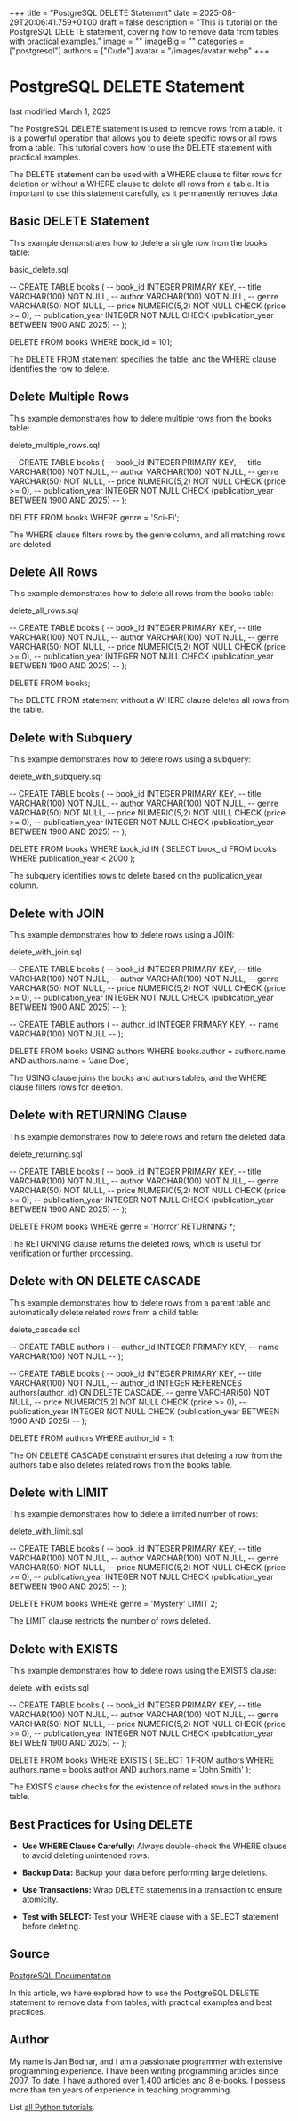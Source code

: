 +++
title = "PostgreSQL DELETE Statement"
date = 2025-08-29T20:06:41.759+01:00
draft = false
description = "This is tutorial on the PostgreSQL DELETE statement, covering how to remove data from tables with practical examples."
image = ""
imageBig = ""
categories = ["postgresql"]
authors = ["Cude"]
avatar = "/images/avatar.webp"
+++

# PostgreSQL DELETE Statement

last modified March 1, 2025

The PostgreSQL DELETE statement is used to remove rows from a
table. It is a powerful operation that allows you to delete specific rows or all
rows from a table. This tutorial covers how to use the DELETE
statement with practical examples.

The DELETE statement can be used with a WHERE clause
to filter rows for deletion or without a WHERE clause to delete all
rows from a table. It is important to use this statement carefully, as it
permanently removes data.

## Basic DELETE Statement

This example demonstrates how to delete a single row from the books
table:

basic_delete.sql
  

-- CREATE TABLE books (
--     book_id INTEGER PRIMARY KEY,
--     title VARCHAR(100) NOT NULL,
--     author VARCHAR(100) NOT NULL,
--     genre VARCHAR(50) NOT NULL,
--     price NUMERIC(5,2) NOT NULL CHECK (price &gt;= 0),
--     publication_year INTEGER NOT NULL CHECK (publication_year BETWEEN 1900 AND 2025)
-- );

DELETE FROM books
WHERE book_id = 101;

The DELETE FROM statement specifies the table, and the
WHERE clause identifies the row to delete.

## Delete Multiple Rows

This example demonstrates how to delete multiple rows from the books
table:

delete_multiple_rows.sql
  

-- CREATE TABLE books (
--     book_id INTEGER PRIMARY KEY,
--     title VARCHAR(100) NOT NULL,
--     author VARCHAR(100) NOT NULL,
--     genre VARCHAR(50) NOT NULL,
--     price NUMERIC(5,2) NOT NULL CHECK (price &gt;= 0),
--     publication_year INTEGER NOT NULL CHECK (publication_year BETWEEN 1900 AND 2025)
-- );

DELETE FROM books
WHERE genre = 'Sci-Fi';

The WHERE clause filters rows by the genre column, and
all matching rows are deleted.

## Delete All Rows

This example demonstrates how to delete all rows from the books
table:

delete_all_rows.sql
  

-- CREATE TABLE books (
--     book_id INTEGER PRIMARY KEY,
--     title VARCHAR(100) NOT NULL,
--     author VARCHAR(100) NOT NULL,
--     genre VARCHAR(50) NOT NULL,
--     price NUMERIC(5,2) NOT NULL CHECK (price &gt;= 0),
--     publication_year INTEGER NOT NULL CHECK (publication_year BETWEEN 1900 AND 2025)
-- );

DELETE FROM books;

The DELETE FROM statement without a WHERE clause
deletes all rows from the table.

## Delete with Subquery

This example demonstrates how to delete rows using a subquery:

delete_with_subquery.sql
  

-- CREATE TABLE books (
--     book_id INTEGER PRIMARY KEY,
--     title VARCHAR(100) NOT NULL,
--     author VARCHAR(100) NOT NULL,
--     genre VARCHAR(50) NOT NULL,
--     price NUMERIC(5,2) NOT NULL CHECK (price &gt;= 0),
--     publication_year INTEGER NOT NULL CHECK (publication_year BETWEEN 1900 AND 2025)
-- );

DELETE FROM books
WHERE book_id IN (
    SELECT book_id FROM books
    WHERE publication_year &lt; 2000
);

The subquery identifies rows to delete based on the publication_year
column.

## Delete with JOIN

This example demonstrates how to delete rows using a JOIN:

delete_with_join.sql
  

-- CREATE TABLE books (
--     book_id INTEGER PRIMARY KEY,
--     title VARCHAR(100) NOT NULL,
--     author VARCHAR(100) NOT NULL,
--     genre VARCHAR(50) NOT NULL,
--     price NUMERIC(5,2) NOT NULL CHECK (price &gt;= 0),
--     publication_year INTEGER NOT NULL CHECK (publication_year BETWEEN 1900 AND 2025)
-- );

-- CREATE TABLE authors (
--     author_id INTEGER PRIMARY KEY,
--     name VARCHAR(100) NOT NULL
-- );

DELETE FROM books
USING authors
WHERE books.author = authors.name
AND authors.name = 'Jane Doe';

The USING clause joins the books and authors
tables, and the WHERE clause filters rows for deletion.

## Delete with RETURNING Clause

This example demonstrates how to delete rows and return the deleted data:

delete_returning.sql
  

-- CREATE TABLE books (
--     book_id INTEGER PRIMARY KEY,
--     title VARCHAR(100) NOT NULL,
--     author VARCHAR(100) NOT NULL,
--     genre VARCHAR(50) NOT NULL,
--     price NUMERIC(5,2) NOT NULL CHECK (price &gt;= 0),
--     publication_year INTEGER NOT NULL CHECK (publication_year BETWEEN 1900 AND 2025)
-- );

DELETE FROM books
WHERE genre = 'Horror'
RETURNING *;

The RETURNING clause returns the deleted rows, which is useful for
verification or further processing.

## Delete with ON DELETE CASCADE

This example demonstrates how to delete rows from a parent table and automatically
delete related rows from a child table:

delete_cascade.sql
  

-- CREATE TABLE authors (
--     author_id INTEGER PRIMARY KEY,
--     name VARCHAR(100) NOT NULL
-- );

-- CREATE TABLE books (
--     book_id INTEGER PRIMARY KEY,
--     title VARCHAR(100) NOT NULL,
--     author_id INTEGER REFERENCES authors(author_id) ON DELETE CASCADE,
--     genre VARCHAR(50) NOT NULL,
--     price NUMERIC(5,2) NOT NULL CHECK (price &gt;= 0),
--     publication_year INTEGER NOT NULL CHECK (publication_year BETWEEN 1900 AND 2025)
-- );

DELETE FROM authors
WHERE author_id = 1;

The ON DELETE CASCADE constraint ensures that deleting a row from
the authors table also deletes related rows from the
books table.

## Delete with LIMIT

This example demonstrates how to delete a limited number of rows:

delete_with_limit.sql
  

-- CREATE TABLE books (
--     book_id INTEGER PRIMARY KEY,
--     title VARCHAR(100) NOT NULL,
--     author VARCHAR(100) NOT NULL,
--     genre VARCHAR(50) NOT NULL,
--     price NUMERIC(5,2) NOT NULL CHECK (price &gt;= 0),
--     publication_year INTEGER NOT NULL CHECK (publication_year BETWEEN 1900 AND 2025)
-- );

DELETE FROM books
WHERE genre = 'Mystery'
LIMIT 2;

The LIMIT clause restricts the number of rows deleted.

## Delete with EXISTS

This example demonstrates how to delete rows using the EXISTS
clause:

delete_with_exists.sql
  

-- CREATE TABLE books (
--     book_id INTEGER PRIMARY KEY,
--     title VARCHAR(100) NOT NULL,
--     author VARCHAR(100) NOT NULL,
--     genre VARCHAR(50) NOT NULL,
--     price NUMERIC(5,2) NOT NULL CHECK (price &gt;= 0),
--     publication_year INTEGER NOT NULL CHECK (publication_year BETWEEN 1900 AND 2025)
-- );

DELETE FROM books
WHERE EXISTS (
    SELECT 1 FROM authors
    WHERE authors.name = books.author
    AND authors.name = 'John Smith'
);

The EXISTS clause checks for the existence of related rows in the
authors table.

## Best Practices for Using DELETE

- **Use WHERE Clause Carefully:** Always double-check the WHERE clause to avoid deleting unintended rows.

- **Backup Data:** Backup your data before performing large deletions.

- **Use Transactions:** Wrap DELETE statements in a transaction to ensure atomicity.

- **Test with SELECT:** Test your WHERE clause with a SELECT statement before deleting.

## Source

[PostgreSQL Documentation](https://www.postgresql.org/docs/)

In this article, we have explored how to use the PostgreSQL DELETE
statement to remove data from tables, with practical examples and best practices.

## Author

My name is Jan Bodnar, and I am a passionate programmer with extensive
programming experience. I have been writing programming articles since 2007.
To date, I have authored over 1,400 articles and 8 e-books. I possess more
than ten years of experience in teaching programming.

List [all Python tutorials](/all/#python).